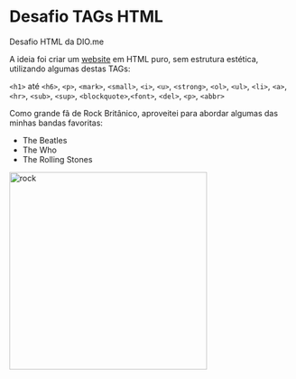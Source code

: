 # Desafio TAGs HTML
Desafio HTML da DIO.me

A ideia foi criar um <a href="https://jesserds.github.io/tags-HTML/">website</a> em HTML puro, sem estrutura estética, utilizando algumas destas TAGs:<br>

`<h1>` até `<h6>`, `<p>`, `<mark>`, `<small>`, `<i>`, `<u>`, `<strong>`, `<ol>`, `<ul>`, `<li>`, `<a>`, `<hr>`, `<sub>`, `<sup>`, `<blockquote>`,`<font>`, `<del>`, `<p>`, `<abbr>` <br>

Como grande fã de Rock Britânico, aproveitei para abordar algumas das minhas bandas favoritas:

- The Beatles
- The Who
- The Rolling Stones

<a href="https://jesserds.github.io/tags-HTML/" target="_blank"><img src="the-who.gif" alt="rock" height=350 class="center"/></a>
